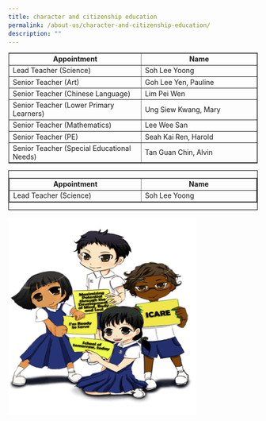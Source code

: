 ```yaml
---
title: character and citizenship education
permalink: /about-us/character-and-citizenship-education/
description: ""
---
```

<table width="0" border="1" cellpadding="5">
  <tbody>
    <tr>
      <td style="text-align: center;" width="301"><strong>Appointment</strong></td>
      <td style="text-align: center;" width="272"><strong>Name</strong></td>
    </tr>
    <tr>
      <td width="301">Lead Teacher (Science)</td>
      <td width="272">Soh Lee Yoong</td>
    </tr>
    <tr>
      <td width="301">Senior Teacher (Art)</td>
      <td width="272">Goh Lee Yen, Pauline</td>
    </tr>
    <tr>
      <td width="301">Senior Teacher (Chinese Language)</td>
      <td width="272">Lim Pei Wen</td>
    </tr>
    <tr>
      <td width="301">Senior Teacher (Lower Primary Learners)</td>
      <td width="272">Ung Siew Kwang, Mary</td>
    </tr>
    <tr>
      <td width="301">Senior Teacher (Mathematics)</td>
      <td width="272">Lee Wee San</td>
    </tr>
    <tr>
      <td width="301">Senior Teacher (PE)</td>
      <td width="272">Seah Kai Ren, Harold</td>
    </tr>
    <tr>
      <td width="301">Senior Teacher (Special Educational Needs)</td>
      <td width="272">Tan Guan Chin, Alvin</td>
    </tr>
  </tbody>
</table>


<div style="border: 1px solid black;">
  <table width="0" border="1" cellpadding="5">
    <tbody>
      <tr>
        <td style="text-align: center;" width="301"><strong>Appointment</strong></td>
        <td style="text-align: center;" width="272"><strong>Name</strong></td>
      </tr>
      <tr>
        <td width="301">Lead Teacher (Science)</td>
        <td width="272">Soh Lee Yoong</td>
      </tr>
    </tbody>
  </table>
</div>

![](/images/CCE1.png)